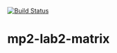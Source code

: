 [![Build Status](https://travis-ci.org/DPAKOLLIA/mp2-lab2-matrix.svg?branch=master)](https://travis-ci.org/DPAKOLLIA/mp2-lab2-matrix)

# mp2-lab2-matrix